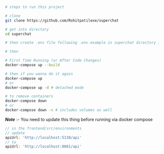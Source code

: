 ```bash
# steps to run this project

# clone
git clone https://github.com/Rohitpatilexe/superchat

# get into directory
cd superchat

# then create .env file following .env.example in superchat directory itself

# then

# First Time Running (or After Code Changes)
docker-compose up --build

# then if you wanna do it again
docker-compose up
# or
docker-compose up -d # detached mode

# to remove containers
docker-compose down
# or
docker-compose down -v # includes volumes as well
```


***Note*** :- You need to update this thing before running via docker compose
```javascript
// in the frontend/src/environments
// update
apiUrl: 'http://localhost:5138/api'
// to
apiUrl: 'http://localhost:8081/api'
```